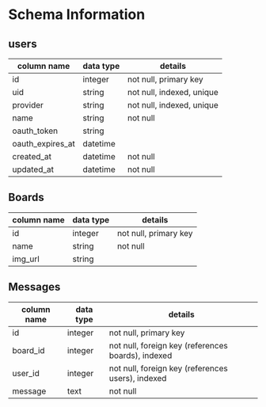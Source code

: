 # Schema Information

## users
column name     | data type | details
----------------|-----------|-----------------------
id              | integer   | not null, primary key
uid             | string    | not null, indexed, unique
provider        | string    | not null, indexed, unique
name            | string    | not null
oauth_token     | string    |
oauth_expires_at| datetime  |
created_at      | datetime  | not null
updated_at      | datetime  | not null


## Boards
column name | data type | details
------------|-----------|-----------------------
id          | integer   | not null, primary key
name        | string    | not null
img_url     | string    |

## Messages
column name | data type | details
------------|-----------|-----------------------
id          | integer   | not null, primary key
board_id    | integer   | not null, foreign key (references boards), indexed
user_id     | integer   | not null, foreign key (references users), indexed
message     | text      | not null
